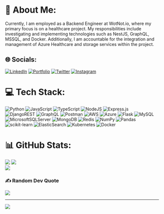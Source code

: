 # 💫 About Me:
Currently, I am employed as a Backend Engineer at WotNot.io, where my primary focus is on a healthcare project. My responsibilities include investigating and implementing technologies such as NestJS, GraphQL, MSSQL, and Docker. Additionally, I am accountable for the integration and management of Azure Healthcare and storage services within the project.


## 🌐 Socials:
[![LinkedIn](https://img.shields.io/badge/linkedin-%230077B5.svg?style=for-the-badge&logo=linkedin&logoColor=white)](https://linkedin.com/in/bravesdevs) 
[![Portfolio](https://img.shields.io/badge/Portfolio-%23000000.svg?style=for-the-badge&logo=firefox&logoColor=#FF7139)](https://devang.carrd.co/)
[![Twitter](https://img.shields.io/badge/Twitter-%231DA1F2.svg?style=for-the-badge&logo=Twitter&logoColor=white)](https://twitter.com/BravesDevs) [![Instagram](https://img.shields.io/badge/Instagram-%23E4405F.svg?style=for-the-badge&logo=Instagram&logoColor=white)](https://instagram.com/devang__parekh)

# 💻 Tech Stack: 
![Python](https://img.shields.io/badge/python-3670A0?style=for-the-badge&logo=python&logoColor=ffdd54)
![JavaScript](https://img.shields.io/badge/javascript-%23323330.svg?style=for-the-badge&logo=javascript&logoColor=%23F7DF1E)
![TypeScript](https://img.shields.io/badge/typescript-%23007ACC.svg?style=for-the-badge&logo=typescript&logoColor=white)
![NodeJS](https://img.shields.io/badge/node.js-6DA55F?style=for-the-badge&logo=node.js&logoColor=white)
![Express.js](https://img.shields.io/badge/express.js-%23404d59.svg?style=for-the-badge&logo=express&logoColor=%2361DAFB)
![DjangoREST](https://img.shields.io/badge/DJANGO-REST-ff1709?style=for-the-badge&logo=django&logoColor=white&color=ff1709&labelColor=gray) 
![GraphQL](https://img.shields.io/badge/-GraphQL-E10098?style=for-the-badge&logo=graphql&logoColor=white)
![Postman](https://img.shields.io/badge/Postman-FF6C37?style=for-the-badge&logo=postman&logoColor=white)
![AWS](https://img.shields.io/badge/AWS-%23FF9900.svg?style=for-the-badge&logo=amazon-aws&logoColor=white) 
![Azure](https://img.shields.io/badge/azure-%230072C6.svg?style=for-the-badge&logo=microsoftazure&logoColor=white) 
![Flask](https://img.shields.io/badge/flask-%23000.svg?style=for-the-badge&logo=flask&logoColor=white) ![MySQL](https://img.shields.io/badge/mysql-%2300f.svg?style=for-the-badge&logo=mysql&logoColor=white) ![MicrosoftSQLServer](https://img.shields.io/badge/Microsoft%20SQL%20Sever-CC2927?style=for-the-badge&logo=microsoft%20sql%20server&logoColor=white)
![MongoDB](https://img.shields.io/badge/MongoDB-%234ea94b.svg?style=for-the-badge&logo=mongodb&logoColor=white)
![Redis](https://img.shields.io/badge/redis-%23DD0031.svg?style=for-the-badge&logo=redis&logoColor=white) 
![NumPy](https://img.shields.io/badge/numpy-%23013243.svg?style=for-the-badge&logo=numpy&logoColor=white) 
![Pandas](https://img.shields.io/badge/pandas-%23150458.svg?style=for-the-badge&logo=pandas&logoColor=white) ![scikit-learn](https://img.shields.io/badge/scikit--learn-%23F7931E.svg?style=for-the-badge&logo=scikit-learn&logoColor=white)
![ElasticSearch](https://img.shields.io/badge/-ElasticSearch-005571?style=for-the-badge&logo=elasticsearch)
![Kubernetes](https://img.shields.io/badge/kubernetes-%23326ce5.svg?style=for-the-badge&logo=kubernetes&logoColor=white) ![Docker](https://img.shields.io/badge/docker-%230db7ed.svg?style=for-the-badge&logo=docker&logoColor=white)
 
# 📊 GitHub Stats:
![](https://github-readme-stats.vercel.app/api?username=BravesDevs&theme=dark&hide_border=false&include_all_commits=false&count_private=false)
![](https://github-readme-streak-stats.herokuapp.com/?user=BravesDevs&theme=dark&hide_border=false)<br/>
![](https://github-readme-stats.vercel.app/api/top-langs/?username=BravesDevs&theme=dark&hide_border=false&include_all_commits=false&count_private=false&layout=compact)

<!-- ## 🏆 GitHub Trophies -->
<!-- ![](https://github-profile-trophy.vercel.app/?username=BravesDevs&theme=radical&no-frame=false&no-bg=false&margin-w=4) -->

### ✍️ Random Dev Quote
![](https://quotes-github-readme.vercel.app/api?type=horizontal&theme=radical)

---
[![](https://visitcount.itsvg.in/api?id=BravesDevs&icon=5&color=3)](https://visitcount.itsvg.in)

<!-- Proudly created with GPRM ( https://gprm.itsvg.in ) -->
